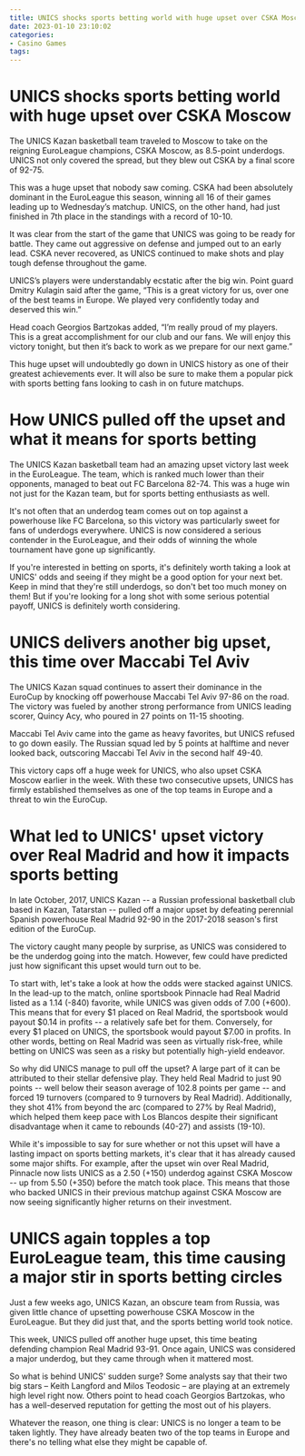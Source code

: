 ```yaml
---
title: UNICS shocks sports betting world with huge upset over CSKA Moscow
date: 2023-01-10 23:10:02
categories:
- Casino Games
tags:
---
```



#  UNICS shocks sports betting world with huge upset over CSKA Moscow

The UNICS Kazan basketball team traveled to Moscow to take on the reigning EuroLeague champions, CSKA Moscow, as 8.5-point underdogs. UNICS not only covered the spread, but they blew out CSKA by a final score of 92-75.

This was a huge upset that nobody saw coming. CSKA had been absolutely dominant in the EuroLeague this season, winning all 16 of their games leading up to Wednesday’s matchup. UNICS, on the other hand, had just finished in 7th place in the standings with a record of 10-10.

It was clear from the start of the game that UNICS was going to be ready for battle. They came out aggressive on defense and jumped out to an early lead. CSKA never recovered, as UNICS continued to make shots and play tough defense throughout the game.

UNICS’s players were understandably ecstatic after the big win. Point guard Dmitry Kulagin said after the game, “This is a great victory for us, over one of the best teams in Europe. We played very confidently today and deserved this win.”

Head coach Georgios Bartzokas added, “I’m really proud of my players. This is a great accomplishment for our club and our fans. We will enjoy this victory tonight, but then it’s back to work as we prepare for our next game.”

This huge upset will undoubtedly go down in UNICS history as one of their greatest achievements ever. It will also be sure to make them a popular pick with sports betting fans looking to cash in on future matchups.

#  How UNICS pulled off the upset and what it means for sports betting

The UNICS Kazan basketball team had an amazing upset victory last week in the EuroLeague. The team, which is ranked much lower than their opponents, managed to beat out FC Barcelona 82-74. This was a huge win not just for the Kazan team, but for sports betting enthusiasts as well.

It's not often that an underdog team comes out on top against a powerhouse like FC Barcelona, so this victory was particularly sweet for fans of underdogs everywhere. UNICS is now considered a serious contender in the EuroLeague, and their odds of winning the whole tournament have gone up significantly.

If you're interested in betting on sports, it's definitely worth taking a look at UNICS' odds and seeing if they might be a good option for your next bet. Keep in mind that they're still underdogs, so don't bet too much money on them! But if you're looking for a long shot with some serious potential payoff, UNICS is definitely worth considering.

#  UNICS delivers another big upset, this time over Maccabi Tel Aviv

The UNICS Kazan squad continues to assert their dominance in the EuroCup by knocking off powerhouse Maccabi Tel Aviv 97-86 on the road. The victory was fueled by another strong performance from UNICS leading scorer, Quincy Acy, who poured in 27 points on 11-15 shooting.

Maccabi Tel Aviv came into the game as heavy favorites, but UNICS refused to go down easily. The Russian squad led by 5 points at halftime and never looked back, outscoring Maccabi Tel Aviv in the second half 49-40.

This victory caps off a huge week for UNICS, who also upset CSKA Moscow earlier in the week. With these two consecutive upsets, UNICS has firmly established themselves as one of the top teams in Europe and a threat to win the EuroCup.

#  What led to UNICS' upset victory over Real Madrid and how it impacts sports betting

In late October, 2017, UNICS Kazan -- a Russian professional basketball club based in Kazan, Tatarstan -- pulled off a major upset by defeating perennial Spanish powerhouse Real Madrid 92-90 in the 2017-2018 season's first edition of the EuroCup. 

The victory caught many people by surprise, as UNICS was considered to be the underdog going into the match. However, few could have predicted just how significant this upset would turn out to be.

To start with, let's take a look at how the odds were stacked against UNICS. In the lead-up to the match, online sportsbook Pinnacle had Real Madrid listed as a 1.14 (-840) favorite, while UNICS was given odds of 7.00 (+600). This means that for every $1 placed on Real Madrid, the sportsbook would payout $0.14 in profits -- a relatively safe bet for them. Conversely, for every $1 placed on UNICS, the sportsbook would payout $7.00 in profits. In other words, betting on Real Madrid was seen as virtually risk-free, while betting on UNICS was seen as a risky but potentially high-yield endeavor.

So why did UNICS manage to pull off the upset? A large part of it can be attributed to their stellar defensive play. They held Real Madrid to just 90 points -- well below their season average of 102.8 points per game -- and forced 19 turnovers (compared to 9 turnovers by Real Madrid). Additionally, they shot 41% from beyond the arc (compared to 27% by Real Madrid), which helped them keep pace with Los Blancos despite their significant disadvantage when it came to rebounds (40-27) and assists (19-10).

While it's impossible to say for sure whether or not this upset will have a lasting impact on sports betting markets, it's clear that it has already caused some major shifts. For example, after the upset win over Real Madrid, Pinnacle now lists UNICS as a 2.50 (+150) underdog against CSKA Moscow -- up from 5.50 (+350) before the match took place. This means that those who backed UNICS in their previous matchup against CSKA Moscow are now seeing significantly higher returns on their investment.

#  UNICS again topples a top EuroLeague team, this time causing a major stir in sports betting circles

Just a few weeks ago, UNICS Kazan, an obscure team from Russia, was given little chance of upsetting powerhouse CSKA Moscow in the EuroLeague. But they did just that, and the sports betting world took notice.

This week, UNICS pulled off another huge upset, this time beating defending champion Real Madrid 93-91. Once again, UNICS was considered a major underdog, but they came through when it mattered most.

So what is behind UNICS' sudden surge? Some analysts say that their two big stars – Keith Langford and Milos Teodosic – are playing at an extremely high level right now. Others point to head coach Georgios Bartzokas, who has a well-deserved reputation for getting the most out of his players.

Whatever the reason, one thing is clear: UNICS is no longer a team to be taken lightly. They have already beaten two of the top teams in Europe and there's no telling what else they might be capable of.